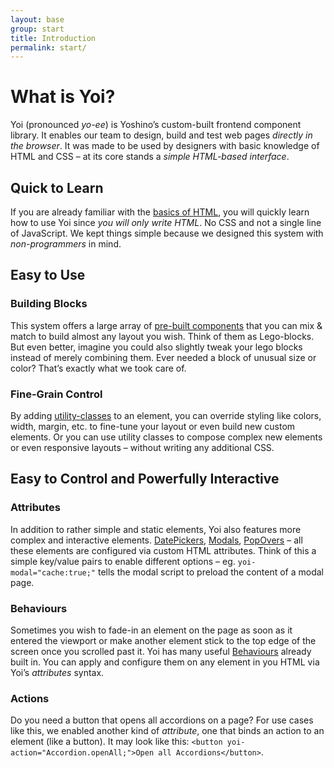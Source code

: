```yaml
---
layout: base
group: start
title: Introduction
permalink: start/
---
```


# What is Yoi?

<p class="intro">Yoi (pronounced <i>yo-ee</i>) is Yoshino’s custom-built frontend component library. It enables our team to design, build and test web pages <i>directly in the browser</i>. It was made to be used by designers with basic knowledge of HTML and CSS – at its core stands a <i>simple HTML-based interface</i>.</p>

## Quick to Learn

If you are already familiar with the [basics of HTML](https://developer.mozilla.org/en-US/docs/Learn/Getting_started_with_the_web/HTML_basics), you will quickly learn how to use Yoi since _you will only write HTML_. No CSS and not a single line of JavaScript. We kept things simple because we designed this system with _non-programmers_ in mind.

## Easy to Use

### Building Blocks

This system offers a large array of [pre-built components](components/) that you can mix & match to build almost any layout you wish. Think of them as Lego-blocks. But even better, imagine you could also slightly tweak your lego blocks instead of merely combining them. Ever needed a block of unusual size or color? That’s exactly what we took care of.

### Fine-Grain Control

By adding [utility-classes](utilities/) to an element, you can override styling like colors, width, margin, etc. to fine-tune your layout or even build new custom elements. Or you can use utility classes to compose complex new elements or even responsive layouts – without writing any additional CSS.

## Easy to Control and Powerfully Interactive

### Attributes

In addition to rather simple and static elements, Yoi also features more complex and interactive elements. [DatePickers](components/datePicker.html), [Modals](components/modal.html), [PopOvers](components/popOver.html) – all these elements are configured via custom HTML attributes. Think of this a simple key/value pairs to enable different options – eg. `yoi-modal="cache:true;"` tells the modal script to preload the content of a modal page.

### Behaviours

Sometimes you wish to fade-in an element on the page as soon as it entered the viewport or make another element stick to the top edge of the screen once you scrolled past it. Yoi has many useful [Behaviours](behaviours/) already built in. You can apply and configure them on any element in you HTML via Yoi’s _attributes_ syntax.

### Actions

Do you need a button that opens all accordions on a page? For use cases like this, we enabled another kind of _attribute_, one that binds an action to an element (like a button). It may look like this: `<button yoi-action="Accordion.openAll;">Open all Accordions</button>`.